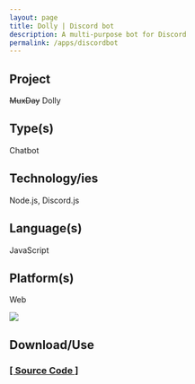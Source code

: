 ```yaml
---
layout: page
title: Dolly | Discord bot
description: A multi-purpose bot for Discord
permalink: /apps/discordbot
---
```


## Project
~~MuxDay~~ Dolly

## Type(s)
Chatbot

## Technology/ies
Node.js, Discord.js

## Language(s)
JavaScript

## Platform(s)
Web

![](https://lh4.googleusercontent.com/Oi5FgXc7zAJTUAZVBoVh9Bk4oKPl9vGwRJGvU7lJJM6CuYXWqsp5hkh3Ryj8bsFi-eqzbBEO8vgwagUC7ZBfyXiHlkIPtSgcA1-TFgu9Cw-3Bxk5oaFJLKGo_yg9otmJiA=w1280)

## Download/Use

### [[ Source Code ]](https://github.com/diztil/Dolly)
